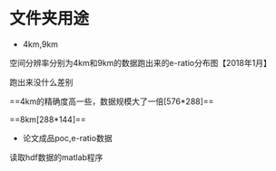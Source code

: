 # 文件夹用途

+ 4km,9km

空间分辨率分别为4km和9km的数据跑出来的e-ratio分布图【2018年1月】

跑出来没什么差别

==4km的精确度高一些，数据规模大了一倍[576*288]==

==8km[288*144]==



+ 论文成品poc,e-ratio数据

读取hdf数据的matlab程序